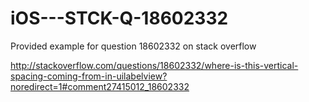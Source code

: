 iOS---STCK-Q-18602332
=====================

Provided example for question 18602332 on stack overflow

http://stackoverflow.com/questions/18602332/where-is-this-vertical-spacing-coming-from-in-uilabelview?noredirect=1#comment27415012_18602332
